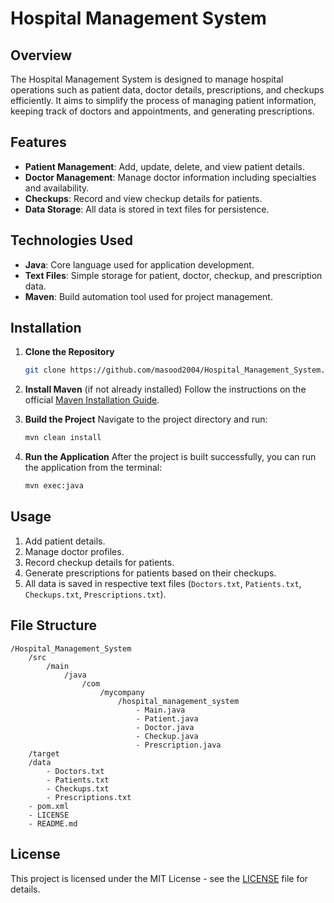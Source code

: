 # Hospital Management System

## Overview
The Hospital Management System is designed to manage hospital operations such as patient data, doctor details, prescriptions, and checkups efficiently. It aims to simplify the process of managing patient information, keeping track of doctors and appointments, and generating prescriptions.

## Features
- **Patient Management**: Add, update, delete, and view patient details.
- **Doctor Management**: Manage doctor information including specialties and availability.
- **Checkups**: Record and view checkup details for patients.
- **Data Storage**: All data is stored in text files for persistence.

## Technologies Used
- **Java**: Core language used for application development.
- **Text Files**: Simple storage for patient, doctor, checkup, and prescription data.
- **Maven**: Build automation tool used for project management.

## Installation

1. **Clone the Repository**
   ```bash
   git clone https://github.com/masood2004/Hospital_Management_System.git
   ```

2. **Install Maven** (if not already installed)
   Follow the instructions on the official [Maven Installation Guide](https://maven.apache.org/install.html).

3. **Build the Project**
   Navigate to the project directory and run:
   ```bash
   mvn clean install
   ```

4. **Run the Application**
   After the project is built successfully, you can run the application from the terminal:
   ```bash
   mvn exec:java
   ```

## Usage
1. Add patient details.
2. Manage doctor profiles.
3. Record checkup details for patients.
4. Generate prescriptions for patients based on their checkups.
5. All data is saved in respective text files (`Doctors.txt`, `Patients.txt`, `Checkups.txt`, `Prescriptions.txt`).

## File Structure
```
/Hospital_Management_System
    /src
        /main
            /java
                /com
                    /mycompany
                        /hospital_management_system
                            - Main.java
                            - Patient.java
                            - Doctor.java
                            - Checkup.java
                            - Prescription.java
    /target
    /data
        - Doctors.txt
        - Patients.txt
        - Checkups.txt
        - Prescriptions.txt
    - pom.xml
    - LICENSE
    - README.md
```

## License
This project is licensed under the MIT License - see the [LICENSE](LICENSE) file for details.
